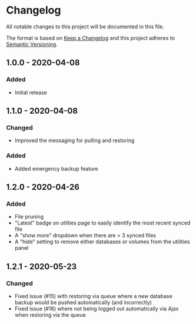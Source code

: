 # Changelog

All notable changes to this project will be documented in this file.

The format is based on [Keep a Changelog](http://keepachangelog.com/) and this project adheres to [Semantic Versioning](http://semver.org/).

## 1.0.0 - 2020-04-08

### Added

- Initial release

## 1.1.0 - 2020-04-08

### Changed

- Improved the messaging for pulling and restoring

### Added

- Added emergency backup feature

## 1.2.0 - 2020-04-26

### Added

- File pruning
- "Latest" badge on utilties page to easily identify the most recent synced file
- A "show more" dropdown when there are > 3 synced files
- A "hide" setting to remove either databases or volumes from the utilities panel

## 1.2.1 - 2020-05-23

### Changed

- Fixed issue (#15) with restoring via queue where a new database backup would be pushed automatically (and incorrectly)
- Fixed issue (#16) where not being logged out automatically via Ajax when restoring via the queue
